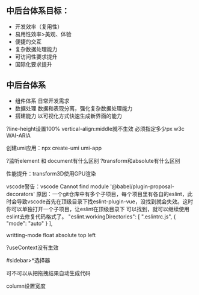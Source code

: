 ## 中后台体系目标：

* 开发效率（复用性）
* 易用性效率>美观、体验
* 便捷的交互
* 复杂数据处理能力
* 可访问性要求提升
* 国际化要求提升

## 中后台体系

* 组件体系 日常开发需求
* 数据处理 数据和表现分离，强化复杂数据处理能力
* 搭建能力 以可视化方式快速生成新界面的能力

?line-height设置100% vertical-align:middle就不生效 必须指定多少px
w3c WAI-ARIA

创建umi应用：npx create-umi umi-app

?监听element 和 document有什么区别
?transform和absolute有什么区别

性能提升：transform3D使用GPU渲染

vscode警告：vscode Cannot find module '@babel/plugin-proposal-decorators'
原因：一个git仓库中有多个子项目，每个项目里有各自的eslint，此时会导致vscode首先在顶级目录下找eslint-plugin-vue，没找到就会失效。这时你可以单独打开一个子项目，让eslint在顶级目录下 可以找到，就可以继续使用eslint去修复代码格式了。
"eslint.workingDirectories": [
    ".eslintrc.js",
    {
        "mode": "auto"
    }
],

writting-mode
float
absolute top left

?useContext没有生效

#sidebar>*选择器

可不可以从把拖拽结果自动生成代码

column设置宽度